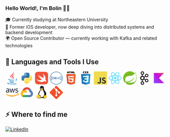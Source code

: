 <h3>Hello World!, I'm Bolin 👋🏼</h3>

<p>
🎓 Currently studying at Northeastern University<br>
📱 Former iOS developer, now deep diving into distributed systems and backend development<br>
🌍 Open Source Contributor — currently working with Kafka and related technologies<br>
</p>

<h2>🚀 Languages and Tools I Use</h2>
<p>
  <img src="https://raw.githubusercontent.com/devicons/devicon/master/icons/java/java-original.svg" alt="Java" width="42" height="42"/>
  <img src="https://raw.githubusercontent.com/devicons/devicon/master/icons/python/python-original.svg" alt="Python" width="42" height="42"/>
  <img src="https://raw.githubusercontent.com/devicons/devicon/master/icons/swift/swift-original.svg" alt="Swift" width="42" height="42"/>
  <img src="https://raw.githubusercontent.com/devicons/devicon/master/icons/objectivec/objectivec-plain.svg" alt="Objective-C" width="42" height="42"/>
  <img src="https://raw.githubusercontent.com/devicons/devicon/master/icons/html5/html5-original-wordmark.svg" alt="HTML5" width="42" height="42"/>
  <img src="https://raw.githubusercontent.com/devicons/devicon/master/icons/css3/css3-original-wordmark.svg" alt="CSS3" width="42" height="42"/>
  <img src="https://raw.githubusercontent.com/devicons/devicon/master/icons/javascript/javascript-original.svg" alt="JavaScript" width="42" height="42"/>
  <img src="https://raw.githubusercontent.com/devicons/devicon/master/icons/react/react-original.svg" alt="React" width="42" height="42"/>
  <img src="https://raw.githubusercontent.com/devicons/devicon/master/icons/spring/spring-original.svg" alt="Spring" width="42" height="42"/>
  <img src="https://raw.githubusercontent.com/devicons/devicon/master/icons/apachekafka/apachekafka-original.svg" alt="Kafka" width="42" height="42"/>
  <img src="https://raw.githubusercontent.com/devicons/devicon/master/icons/kotlin/kotlin-original.svg" alt="Kotlin" width="42" height="42"/>
  <img src="https://raw.githubusercontent.com/devicons/devicon/master/icons/amazonwebservices/amazonwebservices-original-wordmark.svg" alt="AWS" width="42" height="42"/>
  <img src="https://raw.githubusercontent.com/devicons/devicon/master/icons/googlecloud/googlecloud-original.svg" alt="GCP" width="42" height="42"/>
  <img src="https://raw.githubusercontent.com/devicons/devicon/master/icons/linux/linux-original.svg" alt="Linux" width="42" height="42"/>
  <img src="https://raw.githubusercontent.com/devicons/devicon/master/icons/git/git-original.svg" alt="Git" width="42" height="42"/>
</p>

<h2>⚡️ Where to find me</h2>
<p>
  <a target="_blank" href="https://www.linkedin.com/in/yutalin">
    <img src="https://img.shields.io/badge/LinkedIn-Connect-blue?style=for-the-badge&logo=linkedin&logoColor=white" alt="LinkedIn" />
  </a>
</p>
